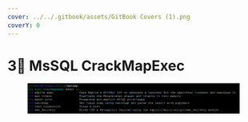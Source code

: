 ```yaml
---
cover: ../../.gitbook/assets/GitBook Covers (1).png
coverY: 0
---
```


# 3⃣ MsSQL CrackMapExec

<figure><img src="../../.gitbook/assets/image (16).png" alt=""><figcaption></figcaption></figure>

